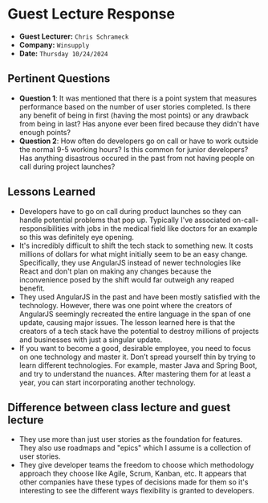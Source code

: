 # Guest Lecture Response
* **Guest Lecturer:** `Chris Schrameck`
* **Company:** `Winsupply`
* **Date:** `Thursday 10/24/2024`

## Pertinent Questions
* **Question 1**: It was mentioned that there is a point system that measures performance based on the number of user stories completed. Is there any benefit of being in first (having the most points) or any drawback from being in last? Has anyone ever been fired because they didn't have enough points?
* **Question 2**: How often do developers go on call or have to work outside the normal 9-5 working hours? Is this common for junior developers? Has anything disastrous occured in the past from not having people on call during project launches?

## Lessons Learned
* Developers have to go on call during product launches so they can handle potential problems that pop up. Typically I've associated on-call-responsibilities with jobs in the medical field like doctors for an example so this was definitely eye opening.
* It's incredibly difficult to shift the tech stack to something new. It costs millions of dollars for what might initially seem to be an easy change. Specifically, they use AngularJS instead of newer technologies like React and don't plan on making any changes because the inconvenience posed by the shift would far outweigh any reaped benefit.
* They used AngularJS in the past and have been mostly satisfied with the technology. However, there was one point where the creators of AngularJS seemingly recreated the entire language in the span of one update, causing major issues. The lesson learned here is that the creators of a tech stack have the potential to destroy millions of projects and businesses with just a singular update.
* If you want to become a good, desirable employee, you need to focus on one technology and master it. Don’t spread yourself thin by trying to learn different technologies. For example, master Java and Spring Boot, and try to understand the nuances. After mastering them for at least a year, you can start incorporating another technology.


## Difference between class lecture and guest lecture
 * They use more than just user stories as the foundation for features. They also use roadmaps and "epics" which I assume is a collection of user stories. 
 * They give developer teams the freedom to choose which methodology approach they choose like Agile, Scrum, Kanban, etc. It appears that other companies have these types of decisions made for them so it's interesting to see the different ways flexibility is granted to developers.
